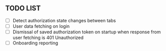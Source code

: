 ## TODO LIST

 - [ ] Detect authorization state changes between tabs
 - [ ] User data fetching on login
 - [ ] Dismissal of saved authorization token on startup when response from user fetching is 401 Unauthorized
 - [ ] Onboarding reporting
